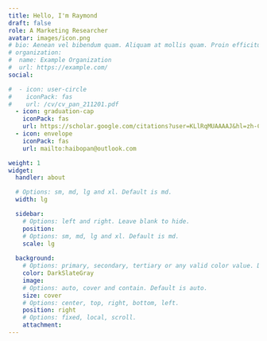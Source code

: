 ```yaml
---
title: Hello, I'm Raymond 
draft: false
role: A Marketing Researcher
avatar: images/icon.png
# bio: Aenean vel bibendum quam. Aliquam at mollis quam. Proin efficitur.
# organization:
#  name: Example Organization
#  url: https://example.com/
social:

#  - icon: user-circle
#    iconPack: fas 
#    url: /cv/cv_pan_211201.pdf
  - icon: graduation-cap
    iconPack: fas
    url: https://scholar.google.com/citations?user=KLlRqMUAAAAJ&hl=zh-CN
  - icon: envelope
    iconPack: fas
    url: mailto:haibopan@outlook.com

weight: 1
widget:
  handler: about

  # Options: sm, md, lg and xl. Default is md.
  width: lg

  sidebar:
    # Options: left and right. Leave blank to hide.
    position:
    # Options: sm, md, lg and xl. Default is md.
    scale: lg
  
  background:
    # Options: primary, secondary, tertiary or any valid color value. Default is primary.
    color: DarkSlateGray
    image: 
    # Options: auto, cover and contain. Default is auto.
    size: cover
    # Options: center, top, right, bottom, left.
    position: right
    # Options: fixed, local, scroll.
    attachment: 
---
```


<style>
.widget-title { font-weight: italic; margin-bottom: 1rem; }
</style>
